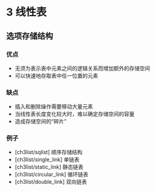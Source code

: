 # 3 线性表

## 选项存储结构

### 优点

* 无须为表示表中元素之间的逻辑关系而增加额外的存储空间
* 可以快速地存取表中任一位置的元素

### 缺点

* 插入和删除操作需要移动大量元素
* 当线性表长度变化较大时，难以确定存储空间的容量
* 造成存储空间的“碎片”

### 例子

* [ch3list/sqlist] 顺序存储结构
* [ch3list/single_link] 单链表
* [ch3list/static_link] 静态链表
* [ch3list/circular_link] 循环链表
* [ch3list/double_link] 双向链表